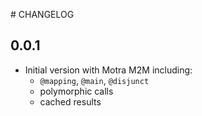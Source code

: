 # CHANGELOG

## 0.0.1

* Initial version with Motra M2M including:
  * `@mapping`, `@main`, `@disjunct`
  * polymorphic calls
  * cached results
   
